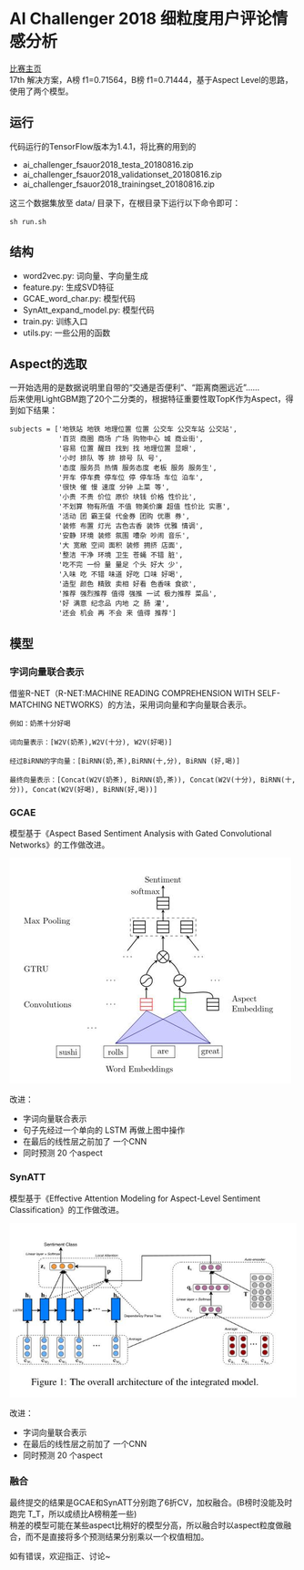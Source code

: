 # AI Challenger 2018 细粒度用户评论情感分析
[比赛主页](https://challenger.ai/competition/fsauor2018)  
17th 解决方案，A榜 f1=0.71564，B榜 f1=0.71444，基于Aspect Level的思路，使用了两个模型。

## 运行

代码运行的TensorFlow版本为1.4.1，将比赛的用到的

* ai_challenger_fsauor2018_testa_20180816.zip
* ai_challenger_fsauor2018_validationset_20180816.zip
* ai_challenger_fsauor2018_trainingset_20180816.zip

这三个数据集放至 data/ 目录下，在根目录下运行以下命令即可：

`sh run.sh`

## 结构
* word2vec.py: 词向量、字向量生成
* feature.py: 生成SVD特征
* GCAE_word_char.py: 模型代码
* SynAtt_expand_model.py: 模型代码
* train.py: 训练入口
* utils.py: 一些公用的函数

## Aspect的选取
一开始选用的是数据说明里自带的“交通是否便利”、“距离商圈远近”……  
后来使用LightGBM跑了20个二分类的，根据特征重要性取TopK作为Aspect，得到如下结果：
```
subjects = ['地铁站 地铁 地理位置 位置 公交车 公交车站 公交站',
            '百货 商圈 商场 广场 购物中心 城 商业街',
            '容易 位置 醒目 找到 找 地理位置 显眼',
            '小时 排队 等 排 排号 队 号',
            '态度 服务员 热情 服务态度 老板 服务 服务生',
            '开车 停车费 停车位 停 停车场 车位 泊车',
            '很快 催 慢 速度 分钟 上菜 等',
            '小贵 不贵 价位 原价 块钱 价格 性价比',
            '不划算 物有所值 不值 物美价廉 超值 性价比 实惠',
            '活动 团 霸王餐 代金券 团购 优惠 券',
            '装修 布置 灯光 古色古香 装饰 优雅 情调',
            '安静 环境 装修 氛围 嘈杂 吵闹 音乐',
            '大 宽敞 空间 面积 装修 拥挤 店面',
            '整洁 干净 环境 卫生 苍蝇 不错 脏',
            '吃不完 一份 量 量足 个头 好大 少',
            '入味 吃 不错 味道 好吃 口味 好喝',
            '造型 颜色 精致 卖相 好看 色香味 食欲',
            '推荐 强烈推荐 值得 强推 一试 极力推荐 菜品',
            '好 满意 纪念品 内地 之 肠 灌',
            '还会 机会 再 不会 来 值得 推荐']
```

## 模型
### 字词向量联合表示
借鉴R-NET（R-NET:MACHINE READING COMPREHENSION WITH SELF-MATCHING NETWORKS）的方法，采用词向量和字向量联合表示。

```
例如：奶茶十分好喝

词向量表示：[W2V(奶茶),W2V(十分), W2V(好喝)]

经过BiRNN的字向量：[BiRNN(奶,茶),BiRNN(十,分), BiRNN (好,喝)]

最终向量表示：[Concat(W2V(奶茶), BiRNN(奶,茶)), Concat(W2V(十分), BiRNN(十,分)), Concat(W2V(好喝), BiRNN(好,喝))]
```


### GCAE
模型基于《Aspect Based Sentiment Analysis with Gated Convolutional Networks》的工作做改进。

![GACE](./readme_resource/GCAE.jpg)

改进：
* 字词向量联合表示
* 句子先经过一个单向的 LSTM 再做上图中操作
* 在最后的线性层之前加了 一个CNN
* 同时预测 20 个aspect

### SynATT
模型基于《Effective Attention Modeling for Aspect-Level Sentiment Classification》的工作做改进。

![SynATT](./readme_resource/SynAtt.jpg)

改进：
* 字词向量联合表示
* 在最后的线性层之前加了 一个CNN
* 同时预测 20 个aspect

### 融合
最终提交的结果是GCAE和SynATT分别跑了6折CV，加权融合。(B榜时没能及时跑完 T_T，所以成绩比A榜稍差一些)  
稍差的模型可能在某些aspect比稍好的模型分高，所以融合时以aspect粒度做融合，而不是直接将多个预测结果分别乘以一个权值相加。


如有错误，欢迎指正、讨论~
